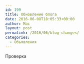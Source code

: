 ```yaml
---
id: 199
title: Обновление блога
date: 2016-06-08T18:05:33+00:00
author: Mac
layout: post
permalink: /2016/06/blog-changes/
categories:
  - Объявления
---
```

Проверка
